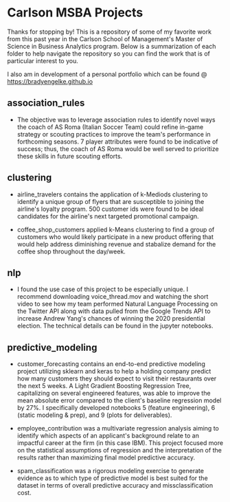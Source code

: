 # Carlson MSBA Projects

Thanks for stopping by! This is a repository of some of my favorite work from this past year in the Carlson School of Management's Master of Science in Business Analytics program. Below is a summarization of each folder to help navigate the repository so you can find the work that is of particular interest to you.

I also am in development of a personal portfolio which can be found @ https://bradyengelke.github.io


## association_rules
  - The objective was to leverage association rules to identify novel ways the coach of AS Roma (Italian Soccer Team) could refine in-game strategy or scouting practices to improve the team's performance in forthcoming seasons. 7 player attributes were found to be indicative of success; thus, the coach of AS Roma would be well served to prioritize these skills in future scouting efforts.
  
## clustering
  - airline_travelers contains the application of k-Mediods clustering to identify a unique group of flyers that are susceptible to joining the airline's loyalty program. 500 customer ids were found to be ideal candidates for the airline's next targeted promotional campaign.
  
  - coffee_shop_customers applied k-Means clustering to find a group of customers who would likely participate in a new product offering that would help address diminishing revenue and stabalize demand for the coffee shop throughout the day/week.

## nlp
  - I found the use case of this project to be especially unique. I recommend downloading voice_thread.mov and watching the short video to see how my team performed Natural Language Processing on the Twitter API along with data pulled from the Google Trends API to increase Andrew Yang's chances of winning the 2020 presidential election. The technical details can be found in the jupyter notebooks.

## predictive_modeling
  - customer_forecasting contains an end-to-end predictive modeling project utilizing sklearn and keras to help a holding company predict how many customers they should expect to visit their restaurants over the next 5 weeks. A Light Gradient Boosting Regression Tree, capitalizing on several engineered features, was able to improve the mean absolute error compared to the client's baseline regression model by 27%. I specifically developed notebooks 5 (feature engineering), 6 (static modeling & prep), and 9 (plots for deliverables). 
  
  - employee_contribution was a multivariate regression analysis aiming to identify which aspects of an applicant's background relate to an impactful career at the firm (in this case IBM). This project focused more on the statistical assumptions of regression and the interpretation of the results rather than maximizing final model predictive accuracy.
  
  - spam_classification was a rigorous modeling exercise to generate evidence as to which type of predictive model is best suited for the dataset in terms of overall predictive accuracy and missclassification cost.
